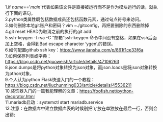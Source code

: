 <br/>1.if  _name_=='_main_'代表如果该文件是直接被运行而不是作为模块运行的话，就执行下面的语句。
<br/>2.python类属性既包括数据成员还包括函数元素，通过句点符号来访问。
<br/>3.如何删除本地git账户和密码？vim ~./gitconfig，再把要删除的东西删除掉
<br/>4.git reset HEAD为取消之前的执行的git add
<br/>5.ssh-keygen -t rsa -C “邮箱”ssh-keygen 命令中间没有空格，如果在ssh后面加上空格，会得到Bad escape character ‘ygen’.的错误。
<br/>6.如何配置github ssh key：https://www.jianshu.com/p/861f1ce33f6a
<br/>7.如何保存列表或字典：https://blog.csdn.net/guoweish/article/details/47106263
<br/>8.json.dumps是将python对象转换为json对象，而json.loads是将json对象转换为pthon对象。
<br/>9.个人认为python Flask快速入门的一个教程：https://blog.csdn.net/liuchunming033/article/details/45536211
<br/>10.装饰器入门的一篇我能理解的文章：https://foofish.net/python-decorator.html
<br/>11.mariadb启动：systemctl start mariadb.service
<br/>12.注意：在数据库中建立数据库表的时候别把’);‘放在单独放在最后一行，否则会出错;